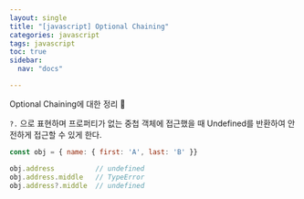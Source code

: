 ```yaml
---
layout: single
title: "[javascript] Optional Chaining"
categories: javascript
tags: javascript
toc: true
sidebar:
  nav: "docs"

---
```


 Optional Chaining에 대한 정리 📕



`?.` 으로 표현하며 프로퍼티가 없는 중첩 객체에 접근했을 때 Undefined를 반환하여 안전하게 접근할 수 있게 한다.

```javascript
const obj = { name: { first: 'A', last: 'B' }}

obj.address			 // undefined
obj.address.middle	 // TypeError
obj.address?.middle  // undefined
```

